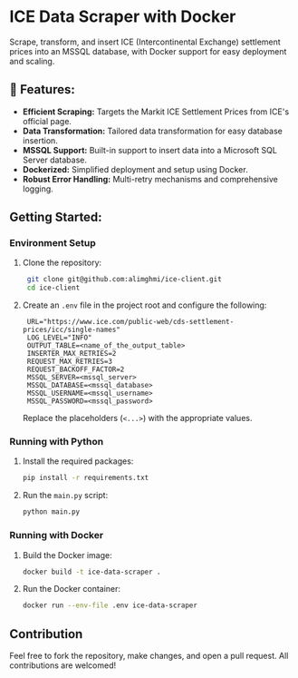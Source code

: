 # ICE Data Scraper with Docker

Scrape, transform, and insert ICE (Intercontinental Exchange) settlement prices into an MSSQL database, with Docker support for easy deployment and scaling.


## 📌 Features:

- **Efficient Scraping:** Targets the Markit ICE Settlement Prices from ICE's official page.
- **Data Transformation:** Tailored data transformation for easy database insertion.
- **MSSQL Support:** Built-in support to insert data into a Microsoft SQL Server database.
- **Dockerized:** Simplified deployment and setup using Docker.
- **Robust Error Handling:** Multi-retry mechanisms and comprehensive logging.


## Getting Started:

### Environment Setup

1. Clone the repository:
   ``` bash 
    git clone git@github.com:alimghmi/ice-client.git
    cd ice-client
   ```
2. Create an `.env` file in the project root and configure the following:
   ```
    URL="https://www.ice.com/public-web/cds-settlement-prices/icc/single-names"
    LOG_LEVEL="INFO"
    OUTPUT_TABLE=<name_of_the_output_table>
    INSERTER_MAX_RETRIES=2
    REQUEST_MAX_RETRIES=3
    REQUEST_BACKOFF_FACTOR=2
    MSSQL_SERVER=<mssql_server>
    MSSQL_DATABASE=<mssql_database>
    MSSQL_USERNAME=<mssql_username>
    MSSQL_PASSWORD=<mssql_password>
   ```
    Replace the placeholders (`<...>`) with the appropriate values.

### Running with Python

1. Install the required packages:
   ```bash
   pip install -r requirements.txt
   ```
2. Run the `main.py` script:
   ```bash
   python main.py
   ```

### Running with Docker

1. Build the Docker image:
   ```bash
   docker build -t ice-data-scraper .
   ```
2. Run the Docker container:
   ```bash
   docker run --env-file .env ice-data-scraper
   ```

## Contribution

Feel free to fork the repository, make changes, and open a pull request. All contributions are welcomed!

